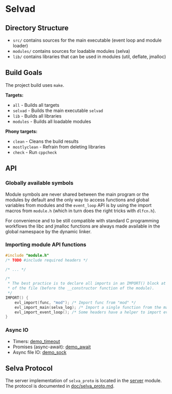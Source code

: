 Selvad
======

Directory Structure
-------------------

- `src/` contains sources for the main executable (event loop and module loader)
- `modules/` contains sources for loadable modules (selva)
- `lib/` contains libraries that can be used in modules (util, deflate, jmalloc)

Build Goals
-----------

The project build uses `make`.

**Targets:**
- `all` - Builds all targets
- `selvad` - Builds the main executable `selvad`
- `lib` - Builds all libraries
- `modules` - Builds all loadable modules 

**Phony targets:**
- `clean` - Cleans the build results
- `mostlyclean` - Refrain from deleting libraries
- `check` - Run `cppcheck`

API
---

### Globally available symbols

Module symbols are never shared between the main program or the modules by
default and the only way to access functions and global variables from modules
and the `event_loop` API is by using the import macros from `module.h` (which
in turn does the right tricks with `dlfcn.h`).

For convenience and to be still compatible with standard C programming workflows
the libc and jmalloc functions are always made available in the global namespace
by the dynamic linker.

### Importing module API functions

```c
#include "module.h"
/* TODO #include required headers */

/* ... */

/*
 * The best practice is to declare all imports in an IMPORT() block at the end
 * of the file (before the __constructor function of the module).
 */
IMPORT() {
    evl_import(func, "mod"); /* Import func from "mod" */
    evl_import_main(selva_log); /* Import a single function from the main program. */
    evl_import_event_loop(); /* Some headers have a helper to import everything at once. */
}
```

### Async IO

- Timers: [demo\_timeout](modules/demo_timeout)
- Promises (async-await): [demo\_await](modules/demo_await)
- Async file IO: [demo\_sock](modules/demo_sock)

Selva Protocol
--------------

The server implementation of `selva_proto` is located in the
[server](modules/server) module. The protocol is documented in
[doc/selva\_proto.md](doc/selva_proto.md).

